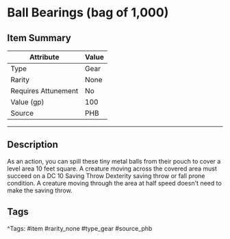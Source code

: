 # Ball Bearings (bag of 1,000)

## Item Summary

| Attribute            | Value                        |
|----------------------|------------------------------|
| Type                 | Gear |
| Rarity               | None             |
| Requires Attunement  | No                |
| Value (gp)           | 100    |
| Source               | PHB |

---

## Description

As an action, you can spill these tiny metal balls from their pouch to cover a level area 10 feet square. A creature moving across the covered area must succeed on a DC 10 Saving Throw Dexterity saving throw or fall prone condition. A creature moving through the area at half speed doesn't need to make the saving throw.

## Tags

^Tags: #item #rarity_none #type_gear #source_phb